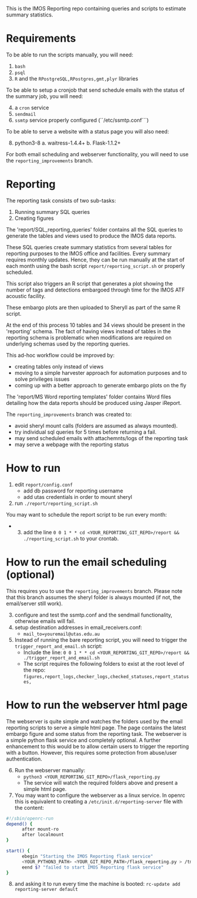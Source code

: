 
This is the IMOS Reporting repo containing queries and scripts to estimate summary statistics.

Requirements
=========

To be able to run the scripts manually, you will need:

1. ```bash```
2. ```psql```
3. ```R``` and the ```RPostgreSQL,RPostgres,gmt,plyr``` libraries
   
To be able to setup a cronjob that send schedule emails with the status of the summary job, you will need:
   
4. a ```cron``` service
5. ```sendmail```
6. ```ssmtp``` service properly configured (``/etc/ssmtp.conf```)

To be able to serve a website with a status page you will also need:

8. python3-8
   a. waitress-1.4.4+
   b. Flask-1.1.2+

For both email scheduling and webserver functionality, you will need to use the ```reporting_improvements``` branch.

Reporting
=========

The reporting task consists of two sub-tasks:

1. Running summary SQL queries 
2. Creating figures

The 'report/SQL_reporting_queries' folder contains all the SQL queries to generate the tables and views used to produce the IMOS data reports. 

These SQL queries create summary statistics from several tables for reporting purposes to the IMOS office and facilities. Every summary requires monthly updates. Hence, they can be run manually at the start of each month using the bash script `report/reporting_script.sh` or properly scheduled.

This script also triggers an R script that generates a plot showing the number of tags and detections embargoed through time for the IMOS ATF acoustic facility. 

These embargo plots are then uploaded to Sheryll as part of the same R script.

At the end of this process 10 tables and 34 views should be present in the 'reporting' schema. The fact of having views instead of tables in the reporting schema is problematic when modifications are required on underlying schemas used by the reporting queries. 

This ad-hoc workflow could be improved by:
 
 * creating tables only instead of views
 * moving to a simple harvester approach for automation purposes and to solve privileges issues
 * coming up with a better approach to generate embargo plots on the fly
 
The 'report/MS Word reporting templates' folder contains Word files detailing how the data reports should be produced using Jasper iReport.

The ```reporting_improvements``` branch was created to:

  * avoid sheryl mount calls (folders are assumed as always mounted).
  * try individual sql queries for 5 times before returning a fail.
  * may send scheduled emails with attachemnts/logs of the reporting task
  * may serve a webpage with the reporting status
  
How to run
==========

1) edit ```report/config.conf```
    * add db password for reporting username
    * add utas credentials in order to mount sheryl
2) run ```./report/reporting_script.sh```

You may want to schedule the report script to be run every month:
* 3) add the line ```0 0 1 * * cd <YOUR_REPORTING_GIT_REPO>/report && ./reporting_script.sh``` to your crontab.


How to run the email scheduling (optional)
========== 
This requires you to use the ```reporting_improvements``` branch. Please note that this branch assumes the sheryl folder is always mounted (if not, the email/server still work).


3) configure and test the ssmtp.conf and the sendmail functionality, otherwise emails will fail.
4) setup destination addresses in email_receivers.conf:
    * ```mail_to=youremail@utas.edu.au```
5) Instead of running the bare reporting script, you will need to trigger the ```trigger_report_and_email.sh``` script:
    * Include the line: ```0 0 1 * * cd <YOUR_REPORTING_GIT_REPO>/report && ./trigger_report_and_email.sh```
    * The script requires the following folders to exist at the root level of the repo: ```figures,report_logs,checker_logs,checked_statuses,report_statuses,```
 
How to run the webserver html page
==========
The webserver is quite simple and watches the folders used by the email reporting scripts to serve a simple html page. The page contains the latest embargo figure and some status from the reporting task. The webserver is a simple python flask service and completely optional. A further enhancement to this would be to allow certain users to trigger the reporting with a button. However, this requires some protection from abuse/user authentication.


6) Run the webserver manually:
    * ```python3 <YOUR_REPORTING_GIT_REPO>/flask_reporting.py```
    * The service will watch the required folders above and present a simple html page.
7) You may want to configure the webserver as a linux service. In openrc this is equivalent to creating a ```/etc/init.d/reporting-server``` file with the content:
  ```bash
  #!/sbin/openrc-run
depend() {       
        after mount-ro
        after localmount
}

start() {
        ebegin "Starting the IMOS Reporting flask service"
        <YOUR_PYTHON3_PATH> <YOUR_GIT_REPO_PATH>/flask_reporting.py > /tmp/flask_reporting.log &
        eend $? "failed to start IMOS Reporting flask service"
}
```
8) and asking it to run every time the machine is booted: ```rc-update add reporting-server default```

